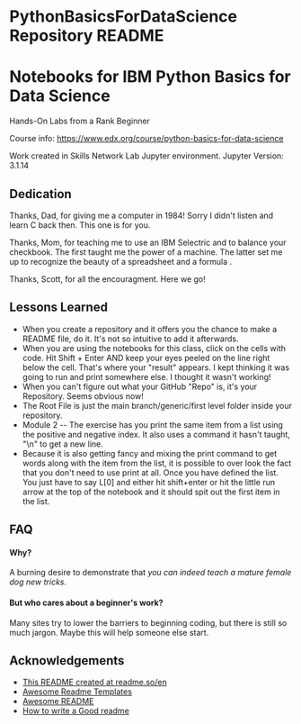 # PythonBasicsForDataScience Repository README
# Notebooks for IBM Python Basics for Data Science

Hands-On Labs from a Rank Beginner

Course info:
https://www.edx.org/course/python-basics-for-data-science

Work created in Skills Network Lab Jupyter environment.
Jupyter Version: 3.1.14








## Dedication

Thanks, Dad, for giving me a computer in 1984! 
Sorry I didn't listen and learn C back then. 
This one is for you.

Thanks, Mom, for teaching me to use an IBM Selectric and to balance your checkbook. The first taught me the power of a machine. The latter set me up to recognize the beauty of a spreadsheet and a formula
.

Thanks, Scott, for all the encouragment. Here we go!

 

## Lessons Learned

- When you create a repository and it offers you the chance to make a README file, do it. It's not so intuitive to add it afterwards.
- When you are using the notebooks for this class, click on the cells with code. Hit Shift + Enter AND keep your eyes peeled on the line right below the cell. That's where your "result" appears. I kept thinking it was going to run and print somewhere else. I thought it wasn't working!
- When you can't figure out what your GitHub "Repo" is, it's your Repository. Seems obvious now!
- The Root File is just the main branch/generic/first level folder inside your repository.
- Module 2 -- The exercise has you print the same item from a list using the positive and negative index. It also uses a command it hasn't taught, "\n" to get a new line.
- Because it is also getting fancy and mixing the print command to get words along with the item from the list, it is possible to over look the fact that you don't need to use print at all. Once you have defined the list. You just have to say L[0] and either hit shift+enter or hit the little run arrow at the top of the notebook and it should spit out the first item in the list. 


## FAQ

#### Why?

A burning desire to demonstrate that *you
 can indeed teach a mature female dog new tricks.*

#### But who cares about a beginner's work?

Many sites try to lower the barriers to beginning coding, but there is still so much jargon. 
Maybe this will help someone else start.


## Acknowledgements

 - [This README created at readme.so/en](https://readme.so/en) 
 - [Awesome Readme Templates](https://awesomeopensource.com/project/elangosundar/awesome-README-templates)
 - [Awesome README](https://github.com/matiassingers/awesome-readme)
 - [How to write a Good readme](https://bulldogjob.com/news/449-how-to-write-a-good-readme-for-your-github-project)
 
